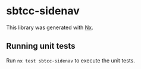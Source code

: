 # sbtcc-sidenav

This library was generated with [Nx](https://nx.dev).

## Running unit tests

Run `nx test sbtcc-sidenav` to execute the unit tests.
